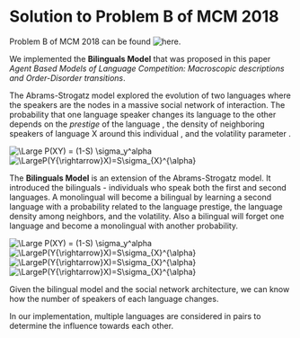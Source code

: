 # Solution to Problem B of MCM 2018

Problem B of MCM 2018 can be found ![here](https://www.comap.com/undergraduate/contests/).

We implemented the **Bilinguals Model** that was proposed in this paper *Agent Based Models of Language Competition: Macroscopic descriptions and Order-Disorder transitions*.

The Abrams-Strogatz model explored the evolution of two languages where the speakers are the nodes in a massive social network of interaction. The probability that one language speaker changes its language to the other depends on the *prestige* of the language <img src="https://latex.codecogs.com/svg.latex?\Large&space;S" title=""/>, the density of neighboring speakers of language X around this individual  <img src="https://latex.codecogs.com/svg.latex?\Large&space;\sigma_X" title=""/>, and the volatility parameter <img src="https://latex.codecogs.com/svg.latex?\Large&space;\alpha" title=""/>.

<img src="https://latex.codecogs.com/svg.latex?\Large&space;P(X{\rightarrow}Y)=(1-S)\sigma_{Y}^{\alpha}" title="\Large P(XY) = (1-S) \sigma_y^alpha" />
<img src="https://latex.codecogs.com/svg.latex?\Large&space;P(Y{\rightarrow}X)=S\sigma_{X}^{\alpha}" title="\LargeP(Y{\rightarrow}X)=S\sigma_{X}^{\alpha}" />


The **Bilinguals Model** is an extension of the Abrams-Strogatz model. It introduced the bilinguals - individuals who speak both the first and second languages. A monolingual will become a bilingual by learning a second language with a probability related to the language prestige, the language density among neighbors, and the volatility. Also a bilingual will forget one language and become a monolingual with another probability. 


<img src="https://latex.codecogs.com/svg.latex?\Large&space;P(X{\rightarrow}XY)=(1-S)\sigma_{Y}^{\alpha}" title="\Large P(XY) = (1-S) \sigma_y^alpha" />
<img src="https://latex.codecogs.com/svg.latex?\Large&space;P(Y{\rightarrow}YX)=S\sigma_{X}^{\alpha}" title="\LargeP(Y{\rightarrow}X)=S\sigma_{X}^{\alpha}" />
<img src="https://latex.codecogs.com/svg.latex?\Large&space;P(XY{\rightarrow}X)=(1-S)(1-\sigma_{X})^{\alpha}" title="\LargeP(Y{\rightarrow}X)=S\sigma_{X}^{\alpha}" />
<img src="https://latex.codecogs.com/svg.latex?\Large&space;P(XY{\rightarrow}Y)=S(1-\sigma_{Y})^{\alpha}" title="\LargeP(Y{\rightarrow}X)=S\sigma_{X}^{\alpha}" />



Given the bilingual model and the social network architecture, we can know how the number of speakers of each language changes.

In our implementation, multiple languages are considered in pairs to determine the influence towards each other.
